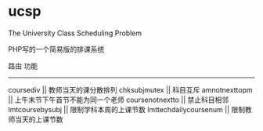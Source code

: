 # ucsp
The University Class Scheduling Problem

PHP写的一个简易版的排课系统

路由                    功能
------------           -----------------------------
coursediv             || 教师当天的课分散排列
chksubjmutex          || 科目互斥
amnotnexttopm         || 上午末节下午首节不能为同一个老师
coursenotnextto       || 禁止科目相邻
lmtcoursebysubj       || 限制学科本周的上课节数
lmttechdailycoursenum || 限制教师当天的上课节数